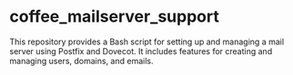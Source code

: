 # coffee_mailserver_support
This repository provides a Bash script for setting up and managing a mail server using Postfix and Dovecot. It includes features for creating and managing users, domains, and emails.
